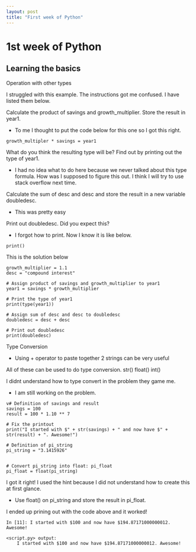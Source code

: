 ```yaml
---
layout: post
title: "First week of Python"
---
```


# 1st week of Python
## Learning the basics

Operation with other types 

I struggled with this example. The instructions got me confused.  I have listed them below.

Calculate the product of savings and growth_multiplier. Store the result in year1.
- To me I thought to put the code below for this one so I got this right.
```
growth_multipler * savings = year1
```
What do you think the resulting type will be? Find out by printing out the type of year1.
- I had no idea what to do here because we never talked about this type formula.  How was I supposed to figure this out.  I think I will try to use stack overflow next time.

Calculate the sum of desc and desc and store the result in a new variable doubledesc.
- This was pretty easy

Print out doubledesc. Did you expect this?
- I forgot how to print.  Now I know it is like below. 
```
print()
```

This is the solution below

```savings = 100
growth_multiplier = 1.1
desc = "compound interest"

# Assign product of savings and growth_multiplier to year1
year1 = savings * growth_multiplier

# Print the type of year1
print(type(year1))

# Assign sum of desc and desc to doubledesc
doubledesc = desc + desc

# Print out doubledesc
print(doubledesc)
```

Type Conversion 
- Using + operator to paste together 2 strings can be very useful 

All of these can be used to do type conversion.
str() 
float()
int()

I didnt understand how to type convert in the problem they game me. 
- I am still working on the problem. 

```
v# Definition of savings and result
savings = 100
result = 100 * 1.10 ** 7

# Fix the printout
print("I started with $" + str(savings) + " and now have $" + str(result) + ". Awesome!")

# Definition of pi_string
pi_string = "3.1415926"


# Convert pi_string into float: pi_float
pi_float = float(pi_string)
```

I got it right!  I used the hint because I did not understand how to create this at first glance. 
- Use float() on pi_string and store the result in pi_float.

I ended up prining out with the code above and it worked!

```
In [11]: I started with $100 and now have $194.87171000000012. Awesome!

<script.py> output:
    I started with $100 and now have $194.87171000000012. Awesome!
```







